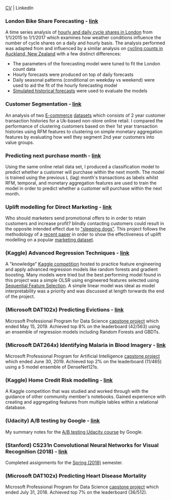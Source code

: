 [CV](https://resume.creddle.io/resume/1ojqyqemcs8) | LinkedIn

### London Bike Share Forecasting - [link](https://github.com/W-Tran/london-bike-share)

A time series analysis of [hourly and daily cycle shares in London](https://www.kaggle.com/hmavrodiev/london-bike-sharing-dataset) from 1/1/2015 to 1/1/2017 which examines how weather conditions influence the number of cycle shares on a daily and hourly basis. The analysis performed was adapted from and influenced by a similar analysis on [cycling counts in Auckland, New Zealand](https://cdn.rawgit.com/nicolasfauchereau/Auckland_Cycling/master/notebooks/Auckland_cycling_and_weather.html) with a few distinct differences:

- The parameters of the forecasting model were tuned to fit the London count data
- Hourly forecasts were produced on top of daily forecasts
- Daily seasonal patterns (conditional on weekday vs weekend) were used to aid the fit of the hourly forecasting model
- [Simulated historical forecasts](https://facebook.github.io/prophet/docs/diagnostics.html) were used to evaluate the models

### Customer Segmentation - [link](https://github.com/W-Tran/online-Retail)

An analysis of two [E-commerce](https://archive.ics.uci.edu/ml/datasets/Online+Retail+II) [datasets](https://archive.ics.uci.edu/ml/datasets/online+retail) which consists of 2 year customer transaction histories for a Uk-based non-store online retail. I compared the performance of clustering customers based on their 1st year transaction histories using RFM features to clustering on simple monetary aggregation features by evaluating how well they segment 2nd year customers into value groups.

### Predicting next purchase month - [link](https://github.com/W-Tran/predicting-next-purchase)
Using the same online retail data set, I produced a classification model to predict whether a customer will purchase within the next month. The model is trained using the previous L (lag) month's transactions as labels whilst RFM, temporal, and monetary aggregation features are used to train the model in order to predict whether a customer will purchase within the next month.

### Uplift modelling for Direct Marketing - [link](https://github.com/W-Tran/uplift-modelling)

Who should marketers send promotional offers to in order to retain customers and increase profit? blindly contacting customers could result in the opposite intended effect due to ["sleeping dogs"](http://stochasticsolutions.com/pdf/CrossSell.pdf). This project follows the methodology of a [recent paper](https://journals.sagepub.com/doi/10.1509/jmr.16.0163) in order to show the effectiveness of uplift modelling on a popular [marketing dataset](https://blog.minethatdata.com/2008/03/minethatdata-e-mail-analytics-and-data.html). 

### (Kaggle) Advanced Regression Techniques - [link](https://github.com/W-Tran/advanced-regression-techniques)

A "knowledge" [Kaggle competition](https://www.kaggle.com/c/house-prices-advanced-regression-techniques) hosted to practice feature engineering and apply advanced regression models like random forests and gradient boosting. Many models were tried but the best performing model found in this project was a simple OLSR using engineered features selected using [Sequential Feature Selection](http://rasbt.github.io/mlxtend/user_guide/feature_selection/SequentialFeatureSelector/). A simple linear model was ideal as model interpretability was a priority and was discussed at length torwards the end of the project.   

### (Microsoft DAT102x) Predicting Evictions - [link](https://github.com/W-Tran/DAT102x-Predicting-Evictions)

Microsoft Professional Program for Data Science [capstone project](https://datasciencecapstone.org/competitions/12/predicting-evictions/) which ended May 15, 2019. Achieved top 8% on the leaderboard (42/563) using an ensemble of regression models including Random Forests and GBDTs.

### (Microsoft DAT264x) Identifying Malaria in Blood Imagery - [link](https://github.com/W-Tran/DAT264x-identifying-malaria)

Microsoft Professional Program for Artificial Intelligence [capstone project](https://datasciencecapstone.org/competitions/12/predicting-evictions/) which ended June 30, 2019. Achieved top 2% on the leaderboard (11/465) using a 5 model ensemble of DenseNet121s.

### (Kaggle) Home Credit Risk modelling - [link](https://github.com/W-Tran/home-credit-default-risk)

A Kaggle competition that was studied and worked through with the guidance of other community member's notebooks. Gained experience with creating and aggregating features from multiple tables within a relational database.

### (Udacity) A/B testing by Google - [link](https://github.com/W-Tran/ab-testing-udacity)

My summary notes for the [A/B testing Udacity course](https://www.udacity.com/course/ab-testing--ud257) by Google.

### (Stanford) CS231n Convolutional Neural Networks for Visual Recognition (2018) - [link](https://github.com/W-Tran/CS231n-2018)

Completed assignments for the [Spring (2018)](http://cs231n.stanford.edu/2018/) semester. 

### (Microsoft DAT102x) Predicting Heart Disease Mortality

Microsoft Professional Program for Data Science [capstone project](https://datasciencecapstone.org/competitions/12/predicting-evictions/) which ended July 31, 2018. Achieved top 7% on the leaderboard (36/512).
